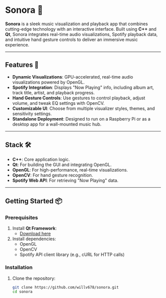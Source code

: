 # Sonora 🎵

**Sonora** is a sleek music visualization and playback app that combines cutting-edge technology with an interactive interface. Built using **C++** and **Qt**, Sonora integrates real-time audio visualizations, Spotify playback data, and intuitive hand gesture controls to deliver an immersive music experience.

---

## Features 🚀
- **Dynamic Visualizations**: GPU-accelerated, real-time audio visualizations powered by OpenGL.
- **Spotify Integration**: Displays "Now Playing" info, including album art, track title, artist, and playback progress.
- **Hand Gesture Controls**: Use gestures to control playback, adjust volume, and tweak EQ settings with OpenCV.
- **Customizable UI**: Choose from multiple visualizer styles, themes, and sensitivity settings.
- **Standalone Deployment**: Designed to run on a Raspberry Pi or as a desktop app for a wall-mounted music hub.

---

## Stack 🛠️
- **C++**: Core application logic.
- **Qt**: For building the GUI and integrating OpenGL.
- **OpenGL**: For high-performance, real-time visualizations.
- **OpenCV**: For hand gesture recognition.
- **Spotify Web API**: For retrieving "Now Playing" data.

---

## Getting Started 📦

### Prerequisites
1. Install **Qt Framework**:
   - [Download here](https://www.qt.io/download)
2. Install dependencies:
   - OpenGL
   - OpenCV
   - Spotify API client library (e.g., cURL for HTTP calls)

### Installation
1. Clone the repository:
   ```bash
   git clone https://github.com/willv678/sonora.git
   cd sonora
